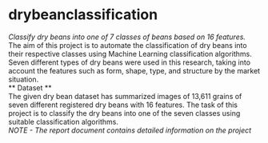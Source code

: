 # drybeanclassification
*Classify dry beans into one of 7 classes of beans based on 16 features.* <br>
The aim of this project is to automate the classification of dry beans into their respective classes using Machine Learning classification algorithms. <br>
Seven different types of dry beans were used in this research, taking into account the features such as form, shape, type, and structure by the market situation.<br>
** Dataset ** <br> 
The given dry bean dataset has summarized images of 13,611 grains of seven different registered dry beans with 16 features. The task of this project is to classify the dry beans into one of the seven classes using suitable classification algorithms. <br>
_NOTE - The report document contains detailed information on the project_
  

